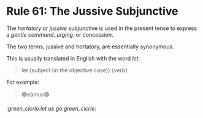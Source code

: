 # Rule 61: The Jussive Subjunctive

The _hortatory_ or _jussive_ subjunctive is used in the present tense to express a _gentle command_, _urging_, or _concession_.

The two terms, jussive and hortatory, are essentially synonymous.  

This is usually translated in English with the word _let_.

> let {subject (in the objective case)} {verb}

For example:

> :green_circle:eāmus:green_circle:

*:green_cicrle:let us go:green_cicrle:*